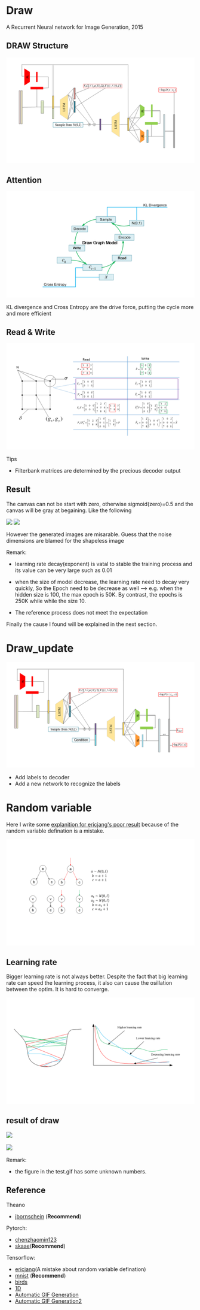 # Draw
A Recurrent Neural network for Image Generation, 2015

## DRAW Structure
![](https://github.com/DreamPurchaseZnz/DRAW_UPDATE/blob/master/Pic/DRAW_STRUCTURE.png)


## Attention 

![Draw](https://github.com/DreamPurchaseZnz/GAN_models/blob/master/Draw/Pic/Draw.png)

KL divergence and Cross Entropy are the drive force, putting the cycle more and more efficient

## Read & Write 
![RW](https://github.com/DreamPurchaseZnz/GAN_models/blob/master/Draw/Pic/Read%26Write.png)

Tips
- Filterbank matrices are determined by the precious decoder output


## Result
The canvas can not be start with zero, otherwise sigmoid(zero)=0.5 and the canvas will be gray at begaining.
Like the following 

![](Pic/z50-n40_Train.gif)
![](Pic/z50-n40_Test.gif)

However the generated images are misarable. Guess that the noise dimensions are blamed for the shapeless image 

Remark:
- learning rate decay(exponent) is vatal to stable the training process and its value can be very large such as 0.01

- when the size of model decrease, the learning rate need to decay very quickly, 
So the Epoch need to be decrease as well --> e.g. when the hidden size is 100, the max epoch is 50K.
By contrast, the epochs is 250K while while the size 10. 

- The reference process does not meet the expectation

Finally the cause I found will be explained in the next section.

# Draw_update
![](Pic/Draw_update.png)

- Add labels to decoder
- Add a new network to recognize the labels

# Random variable 
Here I write some [explanition for ericjang's poor result](https://github.com/DreamPurchaseZnz/Tensorflow_Learning/blob/master/Constants,%20Sequences,%20and%20Random%20Values.md)
because of the random variable defination is a mistake.

![Variable](https://github.com/DreamPurchaseZnz/Tensorflow_Learning/blob/master/Pic/random.png)

## Learning rate
Bigger learning rate is not always better. Despite the fact that big learning rate can speed the learning process, it also
can cause the osillation between the optim. It is hard to converge.

![](Pic/adaptive_lr.png)


## result of draw

![](Pic/draw/train.gif)

![](Pic/draw/test.gif)

Remark:

- the figure in the test.gif has some unknown numbers.






## Reference
Theano

- [jbornschein](https://github.com/jbornschein/draw) (**Recommend**)

Pytorch: 

- [chenzhaomin123](https://github.com/chenzhaomin123/draw_pytorch)
- [skaae](https://github.com/skaae/lasagne-draw)(**Recommend**)

Tensorflow: 
- [ericjang](https://github.com/ericjang/draw)(A mistake about random variable defination)
- [mnist](https://github.com/lovecambi/DRAW) (**Recommend**)
- [birds](https://github.com/hollygrimm/draw_birds)
- [1D](https://github.com/RobRomijnders/DRAW_1D)
- [Automatic GIF Generation](https://github.com/Singularity42/Sync-DRAW)
- [Automatic GIF Generation2](https://github.com/syncdraw/Sync-DRAW)
